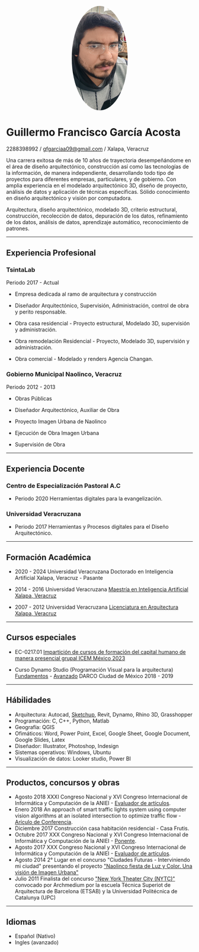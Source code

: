 <p align="center">
<img src="Figuras/foto.jpg" alt="Descripción de la imagen" width="151" height="282.3" style="border-radius:50%;" />
</p>

# Guillermo Francisco García Acosta
2288398992 / gfgarciaa09@gmail.com / Xalapa, Veracruz

Una carrera exitosa de más de 10 años de trayectoria desempeñándome en el área de diseño arquitectónico, construcción así como las tecnologías de la información, de manera independiente, desarrollando todo tipo de proyectos para diferentes empresas, particulares, y de gobierno. Con amplia experiencia en el modelado arquitectónico 3D, diseño de proyecto, análisis de datos y aplicación de técnicas específicas. Sólido conocimiento en diseño arquitectónico y visión por computadora.

Arquitectura, diseño arquitectónico, modelado 3D, criterio estructural, construcción, recolección de datos, depuración de los datos, refinamiento de los datos, análisis de datos, aprendizaje automático, reconocimiento de patrones.

---

## Experiencia Profesional
### TsintaLab
Periodo 2017 - Actual
- Empresa dedicada al ramo de arquitectura y construcción

- Diseñador Arquitectónico, Supervisión, Administración, control de obra y perito responsable.

- Obra casa residencial - Proyecto estructural, Modelado 3D, supervisión y administración.
- Obra remodelación Residencial - Proyecto, Modelado 3D, supervisión y administración.
- Obra comercial - Modelado y renders Agencia Changan.

### Gobierno Municipal Naolinco, Veracruz
Periodo 2012 - 2013
- Obras Públicas
- Diseñador Arquitectónico, Auxiliar de Obra

- Proyecto Imagen Urbana de Naolinco
- Ejecución de Obra Imagen Urbana
- Supervisión de Obra

---

## Experiencia Docente
### Centro de Especialización Pastoral A.C
- Periodo 2020
Herramientas digitales para la evangelización.

### Universidad Veracruzana
- Periodo 2017
Herramientas y Procesos digitales para el Diseño Arquitectónico.

---

## Formación Académica
- 2020 - 2024
Universidad Veracruzana
Doctorado en Inteligencia Artificial
Xalapa, Veracruz - Pasante

- 2014 - 2016
Universidad Veracruzana
[Maestría en Inteligencia Artificial
Xalapa, Veracruz](https://github.com/TsintaLab/cvu-guillermo-francisco-garcia-acosta/blob/main/Figuras/fAcademica/Diapositiva3.PNG)

- 2007 - 2012
Universidad Veracruzana
[Licenciatura en Arquitectura
Xalapa, Veracruz](https://github.com/TsintaLab/cvu-guillermo-francisco-garcia-acosta/blob/main/Figuras/fAcademica/Diapositiva4.PNG)

---

## Cursos especiales
- EC-0217.01
[Impartición de cursos de formación del capital humano de manera presencial grupal
ICEM México
2023](https://github.com/TsintaLab/cvu-guillermo-francisco-garcia-acosta/blob/main/Figuras/Cursos/CVU1.png)

- Curso Dynamo Studio (Programación Visual para la arquitectura) [Fundamentos](https://github.com/TsintaLab/cvu-guillermo-francisco-garcia-acosta/blob/main/Figuras/Cursos/Diapositiva1_1.PNG) - [Avanzado](https://github.com/TsintaLab/cvu-guillermo-francisco-garcia-acosta/blob/main/Figuras/Cursos/Diapositiva2_2.PNG)
DARCO
Ciudad de México
2018 - 2019

---

## Hábilidades
- Arquitectura: Autocad, [Sketchup](https://github.com/TsintaLab/cvu-guillermo-francisco-garcia-acosta/blob/main/Figuras/Cursos/Diapositiva7_7.PNG), Revit, Dynamo, Rhino 3D, Grasshopper
- Programación: C, C++, Python, Matlab
- Geografía: QGIS 
- Ofimáticos: Word, Power Point, Excel, Google Sheet, Google Document, Google Slides, Latex
- Diseñador: Illustrator, Photoshop, Indesign
- Sistemas operativos: Windows, Ubuntu
- Visualización de datos: Looker studio, Power BI

---

## Productos, concursos y obras
- Agosto 2018 XXXI Congreso Nacional y XVI Congreso Internacional de Informática y Computación de la ANIEI - [Evaluador de artículos](https://github.com/TsintaLab/cvu-guillermo-francisco-garcia-acosta/blob/main/Figuras/ANIEI/Diapositiva5_5.PNG).
- Enero 2018 An approach of smart traffic lights system using computer vision algorithms at an isolated intersection to optimize traffic flow - [Arículo de Conferencia](https://www.researchgate.net/publication/320880259_An_approach_of_smart_traffic_lights_system_using_computer_vision_algorithms_at_an_isolated_intersection_to_optimize_traffic_flow).
- Diciembre 2017 Construcción casa habitación residencial - Casa Frutis.
- Octubre 2017 XXX Congreso Nacional y XVI Congreso Internacional de Informática y Computación de la ANIEI - [Ponente](https://github.com/TsintaLab/cvu-guillermo-francisco-garcia-acosta/blob/main/Figuras/ANIEI/Diapositiva4_4.PNG).
- Agosto 2017 XXX Congreso Nacional y XVI Congreso Internacional de Informática y Computación de la ANIEI - [Evaluador de artículos](https://github.com/TsintaLab/cvu-guillermo-francisco-garcia-acosta/blob/main/Figuras/ANIEI/Diapositiva6_6.PNG).
- Agosto 2014 2° Lugar en el concurso "Ciudades Futuras - Interviniendo mi ciudad" presentando el proyecto ["Naolinco fiesta de Luz y Color. Una visión de Imagen Urbana"](https://github.com/TsintaLab/cvu-guillermo-francisco-garcia-acosta/tree/main/Figuras/ImagenUrbana)
- Julio 2011 Finalista del concurso ["New York Theater City (NYTC)"](https://github.com/TsintaLab/cvu-guillermo-francisco-garcia-acosta/tree/main/Figuras/NYTC) convocado por Archmedium por la escuela Técnica Superiot de Arquitectura de Barcelona (ETSAB) y la Universidad Politécnica de Catalunya (UPC)

---

## Idiomas
- Español (Nativo)
- Ingles (avanzado)
